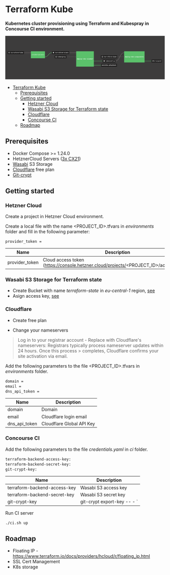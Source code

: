 # Terraform Kube

**Kubernetes cluster provisioning using Terraform and Kubespray in Concourse CI environment.**

![alt](docs/pipeline.png)

- [Terraform Kube](#terraform-kube)
	- [Prerequisites](#prerequisites)
	- [Getting started](#getting-started)
		- [Hetzner Cloud](#hetzner-cloud)
		- [Wasabi S3 Storage for Terraform state](#wasabi-s3-storage-for-terraform-state)
		- [Cloudflare](#cloudflare)
		- [Concourse CI](#concourse-ci)
	- [Roadmap](#roadmap)

## Prerequisites
* Docker Compose >= 1.24.0
* HetznerCloud Servers ([3x CX21](https://www.hetzner.com/cloud#))
* [Wasabi](https://wasabi.com) S3 Storage
* [Cloudflare](https://www.cloudflare.com) free plan 
* [Git-crypt](https://github.com/AGWA/git-crypt)

## Getting started

### Hetzner Cloud

Create a project in Hetzner Cloud environment. 

Create a local file with the name <PROJECT_ID>.tfvars in *environments* folder and fill in the following parameter:

```
provider_token =
```


| Name  | Description  | 
|---|---|
| provider_token  | Cloud access token (https://console.hetzner.cloud/projects/<PROJECT_ID>/access/tokens)  | 

### Wasabi S3 Storage for Terraform state

* Create Bucket with name *terraform-state* in *eu-central-1* region, [see](https://wasabi.com/wp-content/themes/wasabi/docs/User_Guide/topics/Creating_a_Bucket.htm)
* Asign access key, [see](https://wasabi.com/wp-content/themes/wasabi/docs/Getting_Started/topics/Assigning_an_Access_Key.htm)

### Cloudflare

* Create free plan

* Change your nameservers
> Log in to your registrar account -  Replace with Cloudflare's nameservers:
> Registrars typically process nameserver updates within 24 hours. Once this process > completes, Cloudflare confirms your site activation via email.



Add the following parameters to the file <PROJECT_ID>.tfvars in *environments* folder.
```
domain =
email = 
dns_api_token =
```
| Name  | Description  | 
|---|---|
| domain  | Domain  | 
| email  | Cloudflare login email  | 
| dns_api_token  | Cloudflare Global API Key | 

### Concourse CI

Add the following parameters to the file *credentials.yaml* in *ci* folder.

```
terraform-backend-access-key:
terraform-backend-secret-key:
git-crypt-key: 
```

| Name  | Description  | 
|---|---|
| terraform-backend-access-key  | Wasabi S3 access key  | 
| terraform-backend-secret-key  | Wasabi S3 secret key  | 
| git-crypt-key  | git-crypt export-key -- - `|` base64 | 

Run CI server 

```bash
./ci.sh up
```

## Roadmap
* Floating IP - https://www.terraform.io/docs/providers/hcloud/r/floating_ip.html
* SSL Cert Management
* K8s storage